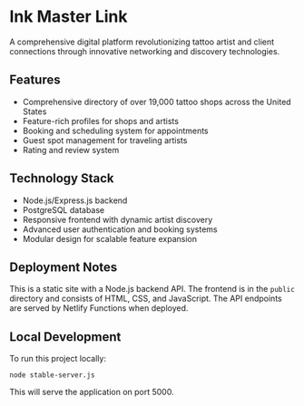 # Ink Master Link

A comprehensive digital platform revolutionizing tattoo artist and client connections through innovative networking and discovery technologies.

## Features

- Comprehensive directory of over 19,000 tattoo shops across the United States
- Feature-rich profiles for shops and artists
- Booking and scheduling system for appointments
- Guest spot management for traveling artists
- Rating and review system

## Technology Stack

- Node.js/Express.js backend
- PostgreSQL database
- Responsive frontend with dynamic artist discovery
- Advanced user authentication and booking systems
- Modular design for scalable feature expansion

## Deployment Notes

This is a static site with a Node.js backend API. The frontend is in the `public` directory and consists of HTML, CSS, and JavaScript. The API endpoints are served by Netlify Functions when deployed.

## Local Development

To run this project locally:

```
node stable-server.js
```

This will serve the application on port 5000.